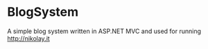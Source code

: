BlogSystem
==========

A simple blog system written in ASP.NET MVC and used for running http://nikolay.it
